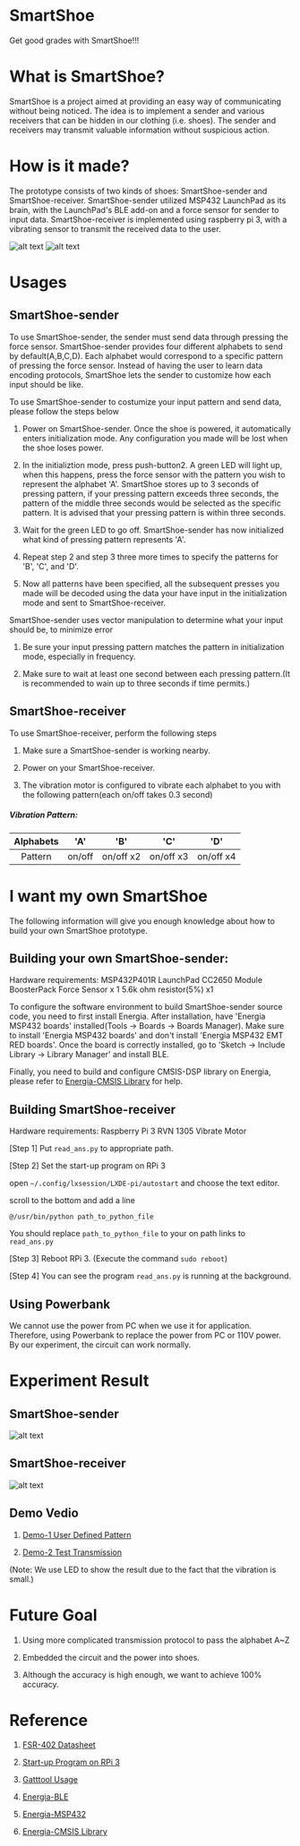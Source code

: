 # SmartShoe

Get good grades with SmartShoe!!!

# What is SmartShoe?

SmartShoe is a project aimed at providing an easy way of communicating without being noticed. The idea is to implement a sender and various receivers that can be hidden in our clothing (i.e. shoes). The sender and receivers may transmit valuable information without suspicious action.

# How is it made?

The prototype consists of two kinds of shoes: SmartShoe-sender and SmartShoe-receiver. SmartShoe-sender utilized MSP432 LaunchPad as its brain, with the LaunchPad's BLE add-on and a force sensor for sender to input data. SmartShoe-receiver is implemented using raspberry pi 3, with a vibrating sensor to transmit the received data to the user.
 
![alt text]( https://github.com/NTUEE-ESLab/2017Fall-SmartShoe/blob/gh-pages/Images/sender_bb.jpg?raw=true "SmartShoe-sender")
![alt text]( https://github.com/NTUEE-ESLab/2017Fall-SmartShoe/blob/gh-pages/Images/receiver_bb.jpg?raw=true  "SmartShoe-receiver")

# Usages

## SmartShoe-sender

To use SmartShoe-sender, the sender must send data through pressing the force sensor. SmartShoe-sender provides four different alphabets to send by default(A,B,C,D). Each alphabet would correspond to a specific pattern of pressing the force sensor. Instead of having the user to learn data encoding protocols, SmartShoe lets the sender to customize how each input should be like. 

To use SmartShoe-sender to costumize your input pattern and send data, please follow the steps below

1. Power on SmartShoe-sender. Once the shoe is powered, it automatically enters initialization mode. Any configuration you made will be lost when the shoe loses power.
	
2. In the initializtion mode, press push-button2. A green LED will light up, when this happens, press the force sensor with the pattern you wish to represent the alphabet 'A'. SmartShoe stores up to 3 seconds of pressing pattern, if your pressing pattern exceeds three seconds, the pattern of the middle three seconds would be selected as the specific pattern. It is advised that your pressing pattern is within three seconds.
	
3. Wait for the green LED to go off. SmartShoe-sender has now initialized what kind of pressing pattern represents 'A'. 
	
4. Repeat step 2 and step 3 three more times to specify the patterns for 'B', 'C', and 'D'.
	
5. Now all patterns have been specified, all the subsequent presses you made will be decoded using the data your have input in the initialization mode and sent to SmartShoe-receiver.

SmartShoe-sender uses vector manipulation to determine what your input should be, to minimize error

1. Be sure your input pressing pattern matches the pattern in initialization mode, especially in frequency.
	
2. Make sure to wait at least one second between each pressing pattern.(It is recommended to wain up to three seconds if time permits.)

## SmartShoe-receiver

To use SmartShoe-receiver, perform the following steps

1. Make sure a SmartShoe-sender is working nearby.
	
2. Power on your SmartShoe-receiver.
	
3. The vibration motor is configured to vibrate each alphabet to you with the following pattern(each on/off takes 0.3 second)
	
##### Vibration Pattern:

|Alphabets   |'A'         |'B'         |'C'         |'D'         |
|:----------:|:----------:|:----------:|:----------:|:----------:|
|Pattern     |on/off	  |on/off x2   |on/off x3   |on/off x4   |



# I want my own SmartShoe

The following information will give you enough knowledge about how to build your own SmartShoe prototype.

## Building your own SmartShoe-sender:

Hardware requirements:
	MSP432P401R LaunchPad
	CC2650 Module BoosterPack
	Force Sensor x 1
	5.6k ohm resistor(5%) x1

To configure the software environment to build SmartShoe-sender source code, you need to first install Energia. After installation, have 'Energia MSP432 boards' installed(Tools -> Boards -> Boards Manager). Make sure to install 'Energia MSP432 boards' and don't install 'Energia MSP432 EMT RED boards'. Once the board is correctly installed, go to 'Sketch -> Include Library -> Library Manager' and install BLE.

Finally, you need to build and configure CMSIS-DSP library on Energia, please refer to [Energia-CMSIS Library](https://github.com/b03901060/CMSIS-DSP-Library-for-MSP432-on-Energia-IDE) for help.

## Building SmartShoe-receiver

Hardware requirements:
	Raspberry Pi 3
	RVN 1305 Vibrate Motor
	
[Step 1] Put `read_ans.py` to appropriate path.

[Step 2] Set the start-up program on RPi 3

open `~/.config/lxsession/LXDE-pi/autostart` and choose the text editor.

scroll to the bottom and add a line

`@/usr/bin/python path_to_python_file`

You should replace `path_to_python_file` to your on path links to `read_ans.py`

[Step 3] Reboot RPi 3. (Execute the command `sudo reboot`)

[Step 4] You can see the program `read_ans.py` is running at the background.

## Using Powerbank
We cannot use the power from PC when we use it for application. Therefore, using Powerbank to replace the power from PC or 110V power. By our experiment, the circuit can work normally.

# Experiment Result
## SmartShoe-sender
![alt text](https://github.com/NTUEE-ESLab/2017Fall-SmartShoe/blob/gh-pages/Images/Demo_MSP432.jpg?raw=true "SmartShoe-sender")

## SmartShoe-receiver
![alt text](https://github.com/NTUEE-ESLab/2017Fall-SmartShoe/blob/gh-pages/Images/Demo_RPi.jpg?raw=true "SmartShoe-receiver")

## Demo Vedio
1. [Demo-1 User Defined Pattern](https://youtu.be/x6R_morT4zs)

2. [Demo-2 Test Transmission](https://youtu.be/oovrMNNiGNI)

(Note: We use LED to show the result due to the fact that the vibration is small.)


# Future Goal
1. Using more complicated transmission protocol to pass the alphabet A~Z

2. Embedded the circuit and the power into shoes.

3. Although the accuracy is high enough, we want to achieve 100% accuracy.


# Reference
1. [FSR-402 Datasheet](http://www.trossenrobotics.com/productdocs/2010-10-26-DataSheet-FSR402-Layout2.pdf)

2. [Start-up Program on RPi 3](http://icodding.blogspot.tw/2016/01/raspberry-pi-linux-pi-sell-script.html)

3. [Gatttool Usage](http://www.humbug.in/2014/using-gatttool-manualnon-interactive-mode-read-ble-devices/)

4. [Energia-BLE](http://energia.nu/reference/ble/)

5. [Energia-MSP432](http://energia.nu/pin-maps/guide_msp432p401r/)

6. [Energia-CMSIS Library](https://github.com/b03901060/CMSIS-DSP-Library-for-MSP432-on-Energia-IDE)
